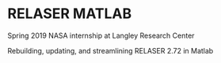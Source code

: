 # RELASER MATLAB

Spring 2019 NASA internship at Langley Research Center

Rebuilding, updating, and streamlining RELASER 2.72 in Matlab 

